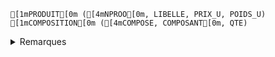 ```ansi wrap
[1mPRODUIT[0m ([4mNPROO[0m, LIBELLE, PRIX_U, POIDS_U)
[1mCOMPOSITION[0m ([4mCOMPOSE, COMPOSANT[0m, QTE)
```

<details>
    <summary>Remarques</summary>


* Un produit est identifié par son numéro `NPROO`, son libellé `LIBELLE`, son prix unitaire `PRIX_U` et son poids unitaire `POIDS_U`.
* La relation `COMPOSITION` décrit la composition des produits : Chaque ligne de la relation `COMPOSITION` indique que le produit identifié par `COMPOSE` est composé du produit identifié par `COMPOSANT` en quantité `QTE`.
* Seuls les produits composés ont une entrée dans la relation `COMPOSITION`.
* Un produit peut être composé de plusieurs produits, et un produit peut être le composant de plusieurs produits.
* La relation `COMPOSITION` est une relation réflexive : un produit peut être composé de lui-même.
* La relation `COMPOSITION` est une relation symétrique : si le produit A est composé du produit B, alors le produit B est le composant du produit A.
* Seuls les composants finaux ont un prix et un poids unitaires.

</details>
